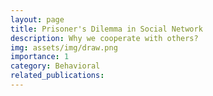 ```yaml
---
layout: page
title: Prisoner's Dilemma in Social Network
description: Why we cooperate with others?
img: assets/img/draw.png
importance: 1
category: Behavioral
related_publications: 
---
```

